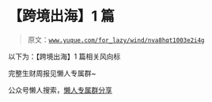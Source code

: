 # 【跨境出海】1 篇

> 原文：[`www.yuque.com/for_lazy/wind/nva8hqt1003e2i4g`](https://www.yuque.com/for_lazy/wind/nva8hqt1003e2i4g)

以下为：【跨境出海】1 篇相关风向标

完整生财周报见懒人专属群~

公众号懒人搜索，[懒人专属群分享](https://lazybook.fun/#/blog/group)